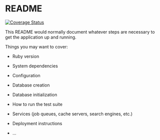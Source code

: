 # README

[![Coverage Status](https://coveralls.io/repos/github/Alan-w92/Quick-Bytes/badge.svg?branch=master)](https://coveralls.io/github/Alan-w92/Quick-Bytes?branch=master)

This README would normally document whatever steps are necessary to get the
application up and running.

Things you may want to cover:

* Ruby version

* System dependencies

* Configuration

* Database creation

* Database initialization

* How to run the test suite

* Services (job queues, cache servers, search engines, etc.)

* Deployment instructions

* ...
